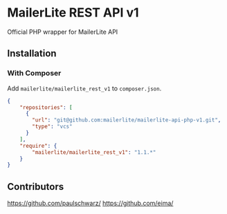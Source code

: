 # MailerLite REST API v1

Official PHP wrapper for MailerLite API

## Installation

### With Composer

Add `mailerlite/mailerlite_rest_v1` to `composer.json`.

```json
{
    "repositories": [
      {
        "url": "git@github.com:mailerlite/mailerlite-api-php-v1.git",
        "type": "vcs"
      }
    ],
    "require": {
        "mailerlite/mailerlite_rest_v1": "1.1.*"
    }
}
```

## Contributors

https://github.com/paulschwarz/
https://github.com/eima/